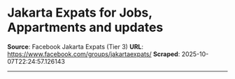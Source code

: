 # Jakarta Expats for Jobs, Appartments and updates

**Source**: Facebook Jakarta Expats (Tier 3)
**URL**: https://www.facebook.com/groups/jakartaexpats/
**Scraped**: 2025-10-07T22:24:57.126143

---


